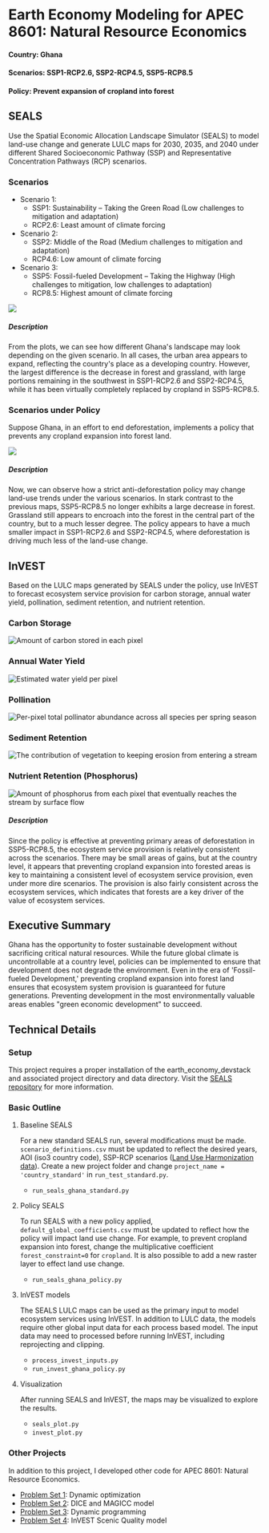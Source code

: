 # Earth Economy Modeling for APEC 8601: Natural Resource Economics

#### Country: Ghana
#### Scenarios: SSP1-RCP2.6, SSP2-RCP4.5, SSP5-RCP8.5
#### Policy: Prevent expansion of cropland into forest

## SEALS 

Use the Spatial Economic Allocation Landscape Simulator (SEALS) to model land-use change and generate LULC maps for 2030, 2035, and 2040 under different Shared Socioeconomic Pathway (SSP) and Representative Concentration Pathways (RCP) scenarios.

### Scenarios

- Scenario 1:
    - SSP1: Sustainability – Taking the Green Road (Low challenges to mitigation and adaptation)
    - RCP2.6: Least amount of climate forcing
- Scenario 2:  
    - SSP2: Middle of the Road (Medium challenges to mitigation and adaptation)
    - RCP4.6: Low amount of climate forcing
- Scenario 3: 
    - SSP5: Fossil-fueled Development – Taking the Highway (High challenges to mitigation, low challenges to adaptation)
    - RCP8.5: Highest amount of climate forcing


![](plots/ghana_standard.png)

##### Description

From the plots, we can see how different Ghana's landscape may look depending on the given scenario. In all cases, the urban area appears to expand, reflecting the country's place as a developing country. However, the largest difference is the decrease in forest and grassland, with large portions remaining in the southwest in SSP1-RCP2.6 and SSP2-RCP4.5, while it has been virtually completely replaced by cropland in SSP5-RCP8.5. 


### Scenarios under Policy

Suppose Ghana, in an effort to end deforestation, implements a policy that prevents any cropland expansion into forest land. 

![](plots/ghana_policy_forest.png)

##### Description

Now, we can observe how a strict anti-deforestation policy may change land-use trends under the various scenarios. In stark contrast to the previous maps, SSP5-RCP8.5 no longer exhibits a large decrease in forest. Grassland still appears to encroach into the forest in the central part of the country, but to a much lesser degree. The policy appears to have a much smaller impact in SSP1-RCP2.6 and SSP2-RCP4.5, where deforestation is driving much less of the land-use change. 



## InVEST

Based on the LULC maps generated by SEALS under the policy, use InVEST to forecast ecosystem service provision for carbon storage, annual water yield, pollination, sediment retention, and nutrient retention. 

### Carbon Storage

![Amount of carbon stored in each pixel](plots/carbon.png)


### Annual Water Yield

![Estimated water yield per pixel](plots/annual_water_yield.png)


### Pollination

![Per-pixel total pollinator abundance across all species per spring season](plots/pollination.png)

### Sediment Retention

![ The contribution of vegetation to keeping erosion from entering a stream](plots/sediment_delivery.png)

### Nutrient Retention (Phosphorus)

![Amount of phosphorus from each pixel that eventually reaches the stream by surface flow](plots/nutrient_delivery.png)

##### Description

Since the policy is effective at preventing primary areas of deforestation in SSP5-RCP8.5, the ecosystem service provision is relatively consistent across the scenarios. There may be small areas of gains, but at the country level, it appears that preventing cropland expansion into forested areas is key to maintaining a consistent level of ecosystem service provision, even under more dire scenarios. The provision is also fairly consistent across the ecosystem services, which indicates that forests are a key driver of the value of ecosystem services. 

## Executive Summary

Ghana has the opportunity to foster sustainable development without sacrificing critical natural resources. While the future global climate is uncontrollable at a country level, policies can be implemented to ensure that development does not degrade the environment. Even in the era of 'Fossil-fueled Development,' preventing cropland expansion into forest land ensures that ecosystem system provision is guaranteed for future generations. Preventing development in the most environmentally valuable areas enables "green economic development" to succeed. 

## Technical Details

### Setup

This project requires a proper installation of the earth_economy_devstack and associated project directory and data directory. Visit the [SEALS repository](https://github.com/jandrewjohnson/seals) for more information.

### Basic Outline

1. Baseline SEALS

    For a new standard SEALS run, several modifications must be made. `scenario_definitions.csv` must be updated to reflect the desired years, AOI (iso3 country code), SSP-RCP scenarios ([Land Use Harmonization data](https://luh.umd.edu/data.shtml)). Create a new project folder and change `project_name = 'country_standard'` in `run_test_standard.py`. 

    - `run_seals_ghana_standard.py`

2. Policy SEALS

    To run SEALS with a new policy applied, `default_global_coefficients.csv` must be updated to reflect how the policy will impact land use change. For example, to prevent cropland expansion into forest, change the multiplicative coefficient `forest_constraint=0` for `cropland`. It is also possible to add a new raster layer to effect land use change. 

    - `run_seals_ghana_policy.py`

3. InVEST models

    The SEALS LULC maps can be used as the primary input to model ecosystem services using InVEST. In addition to LULC data, the models require other global input data for each process based model. The input data may need to processed before running InVEST, including reprojecting and clipping. 

    - `process_invest_inputs.py`
    - `run_invest_ghana_policy.py`

4. Visualization

    After running SEALS and InVEST, the maps may be visualized to explore the results. 

    - `seals_plot.py`
    - `invest_plot.py`

### Other Projects

In addition to this project, I developed other code for APEC 8601: Natural Resource Economics. 

- [Problem Set 1](problem_sets/apec8601_mbraak_ps1.pdf): Dynamic optimization
- [Problem Set 2](problem_sets/problem_set_2_v2_mbraak.ipynb): DICE and MAGICC model
- [Problem Set 3](problem_sets/apec8601_mbraak_ps3.pdf): Dynamic programming
- [Problem Set 4](problem_sets/apec8601_mbraak_ps4.pdf): InVEST Scenic Quality model
